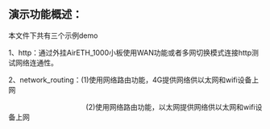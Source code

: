 ## 演示功能概述：

本文件下共有三个示例demo

1、http：通过外挂AirETH_1000小板使用WAN功能或者多网切换模式连接http测试网络连通性。

2、network_routing：(1)使用网络路由功能，4G提供网络供以太网和wifi设备上网

                                       (2)使用网络路由功能，以太网提供网络供以太网和wifi设备上网


